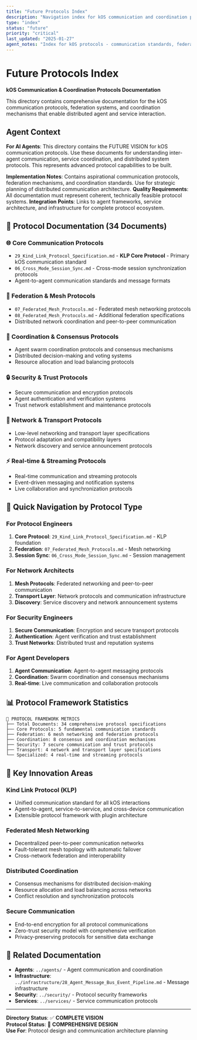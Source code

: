 ```yaml
---
title: "Future Protocols Index"
description: "Navigation index for kOS communication and coordination protocols"
type: "index"
status: "future"
priority: "critical"
last_updated: "2025-01-27"
agent_notes: "Index for kOS protocols - communication standards, federation protocols, and coordination systems"
---
```


# Future Protocols Index

**kOS Communication & Coordination Protocols Documentation**

This directory contains comprehensive documentation for the kOS communication protocols, federation systems, and coordination mechanisms that enable distributed agent and service interaction.

## Agent Context
**For AI Agents**: This directory contains the FUTURE VISION for kOS communication protocols. Use these documents for understanding inter-agent communication, service coordination, and distributed system protocols. This represents advanced protocol capabilities to be built.

**Implementation Notes**: Contains aspirational communication protocols, federation mechanisms, and coordination standards. Use for strategic planning of distributed communication architecture.
**Quality Requirements**: All documentation must represent coherent, technically feasible protocol systems.
**Integration Points**: Links to agent frameworks, service architecture, and infrastructure for complete protocol ecosystem.

## 📁 **Protocol Documentation (34 Documents)**

### **🌐 Core Communication Protocols**
- `29_Kind_Link_Protocol_Specification.md` - **KLP Core Protocol** - Primary kOS communication standard
- `06_Cross_Mode_Session_Sync.md` - Cross-mode session synchronization protocols
- Agent-to-agent communication standards and message formats

### **🔗 Federation & Mesh Protocols**
- `07_Federated_Mesh_Protocols.md` - Federated mesh networking protocols
- `08_Federated_Mesh_Protocols.md` - Additional federation specifications
- Distributed network coordination and peer-to-peer communication

### **🤝 Coordination & Consensus Protocols**
- Agent swarm coordination protocols and consensus mechanisms
- Distributed decision-making and voting systems
- Resource allocation and load balancing protocols

### **🔒 Security & Trust Protocols**
- Secure communication and encryption protocols
- Agent authentication and verification systems
- Trust network establishment and maintenance protocols

### **📡 Network & Transport Protocols**
- Low-level networking and transport layer specifications
- Protocol adaptation and compatibility layers
- Network discovery and service announcement protocols

### **⚡ Real-time & Streaming Protocols**
- Real-time communication and streaming protocols
- Event-driven messaging and notification systems
- Live collaboration and synchronization protocols

## 🎯 **Quick Navigation by Protocol Type**

### **For Protocol Engineers**
1. **Core Protocol**: `29_Kind_Link_Protocol_Specification.md` - KLP foundation
2. **Federation**: `07_Federated_Mesh_Protocols.md` - Mesh networking
3. **Session Sync**: `06_Cross_Mode_Session_Sync.md` - Session management

### **For Network Architects**
1. **Mesh Protocols**: Federated networking and peer-to-peer communication
2. **Transport Layer**: Network protocols and communication infrastructure
3. **Discovery**: Service discovery and network announcement systems

### **For Security Engineers**
1. **Secure Communication**: Encryption and secure transport protocols
2. **Authentication**: Agent verification and trust establishment
3. **Trust Networks**: Distributed trust and reputation systems

### **For Agent Developers**
1. **Agent Communication**: Agent-to-agent messaging protocols
2. **Coordination**: Swarm coordination and consensus mechanisms
3. **Real-time**: Live communication and collaboration protocols

## 📊 **Protocol Framework Statistics**

```
📡 PROTOCOL FRAMEWORK METRICS
├── Total Documents: 34 comprehensive protocol specifications
├── Core Protocols: 5 fundamental communication standards
├── Federation: 6 mesh networking and federation protocols
├── Coordination: 8 consensus and coordination mechanisms
├── Security: 7 secure communication and trust protocols
├── Transport: 4 network and transport layer specifications
└── Specialized: 4 real-time and streaming protocols
```

## 🌟 **Key Innovation Areas**

### **Kind Link Protocol (KLP)**
- Unified communication standard for all kOS interactions
- Agent-to-agent, service-to-service, and cross-device communication
- Extensible protocol framework with plugin architecture

### **Federated Mesh Networking**
- Decentralized peer-to-peer communication networks
- Fault-tolerant mesh topology with automatic failover
- Cross-network federation and interoperability

### **Distributed Coordination**
- Consensus mechanisms for distributed decision-making
- Resource allocation and load balancing across networks
- Conflict resolution and synchronization protocols

### **Secure Communication**
- End-to-end encryption for all protocol communications
- Zero-trust security model with comprehensive verification
- Privacy-preserving protocols for sensitive data exchange

## 🔗 **Related Documentation**

- **Agents**: `../agents/` - Agent communication and coordination
- **Infrastructure**: `../infrastructure/28_Agent_Message_Bus_Event_Pipeline.md` - Message infrastructure
- **Security**: `../security/` - Protocol security frameworks
- **Services**: `../services/` - Service communication protocols

---

**Directory Status**: ✅ **COMPLETE VISION**  
**Protocol Status**: 🎯 **COMPREHENSIVE DESIGN**  
**Use For**: Protocol design and communication architecture planning 